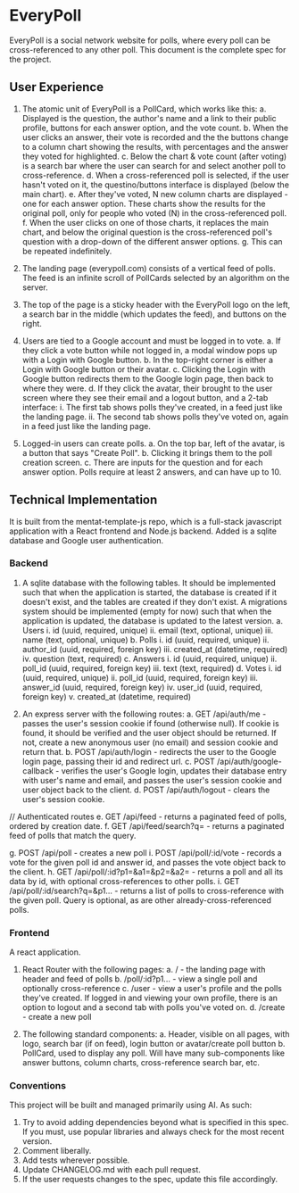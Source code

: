 # EveryPoll

EveryPoll is a social network website for polls, where every poll can be cross-referenced to any other poll. This document is the complete spec for the project.

## User Experience

1. The atomic unit of EveryPoll is a PollCard, which works like this:
   a. Displayed is the question, the author's name and a link to their public profile, buttons for each answer option, and the vote count.
   b. When the user clicks an answer, their vote is recorded and the the buttons change to a column chart showing the results, with percentages and the answer they voted for highlighted.
   c. Below the chart & vote count (after voting) is a search bar where the user can search for and select another poll to cross-reference.
   d. When a cross-referenced poll is selected, if the user hasn't voted on it, the questino/buttons interface is displayed (below the main chart).
   e. After they've voted, N new column charts are displayed - one for each answer option. These charts show the results for the original poll, only for people who voted (N) in the cross-referenced poll.
   f. When the user clicks on one of those charts, it replaces the main chart, and below the original question is the cross-referenced poll's question with a drop-down of the different answer options.
   g. This can be repeated indefinitely.

2. The landing page (everypoll.com) consists of a vertical feed of polls. The feed is an infinite scroll of PollCards selected by an algorithm on the server.

3. The top of the page is a sticky header with the EveryPoll logo on the left, a search bar in the middle (which updates the feed), and buttons on the right.

4. Users are tied to a Google account and must be logged in to vote.
   a. If they click a vote button while not logged in, a modal window pops up with a Login with Google button.
   b. In the top-right corner is either a Login with Google button or their avatar.
   c. Clicking the Login with Google button redirects them to the Google login page, then back to where they were.
   d. If they click the avatar, their brought to the user screen where they see their email and a logout button, and a 2-tab interface:
   i. The first tab shows polls they've created, in a feed just like the landing page.
   ii. The second tab shows polls they've voted on, again in a feed just like the landing page.

5. Logged-in users can create polls.
   a. On the top bar, left of the avatar, is a button that says "Create Poll".
   b. Clicking it brings them to the poll creation screen.
   c. There are inputs for the question and for each answer option. Polls require at least 2 answers, and can have up to 10.

## Technical Implementation

It is built from the mentat-template-js repo, which is a full-stack javascript application with a React frontend and Node.js backend. Added is a sqlite database and Google user authentication.

### Backend

1. A sqlite database with the following tables. It should be implemented such that when the application is started, the database is created if it doesn't exist, and the tables are created if they don't exist. A migrations system should be implemented (empty for now) such that when the application is updated, the database is updated to the latest version.
   a. Users
   i. id (uuid, required, unique)
   ii. email (text, optional, unique)
   iii. name (text, optional, unique)
   b. Polls
   i. id (uuid, required, unique)
   ii. author_id (uuid, required, foreign key)
   iii. created_at (datetime, required)
   iv. question (text, required)
   c. Answers
   i. id (uuid, required, unique)
   ii. poll_id (uuid, required, foreign key)
   iii. text (text, required)
   d. Votes
   i. id (uuid, required, unique)
   ii. poll_id (uuid, required, foreign key)
   iii. answer_id (uuid, required, foreign key)
   iv. user_id (uuid, required, foreign key)
   v. created_at (datetime, required)

2. An express server with the following routes:
   a. GET /api/auth/me - passes the user's session cookie if found (otherwise null). If cookie is found, it should be verified and the user object should be returned. If not, create a new anonymous user (no email) and session cookie and return that.
   b. POST /api/auth/login - redirects the user to the Google login page, passing their id and redirect url.
   c. POST /api/auth/google-callback - verifies the user's Google login, updates their database entry with user's name and email, and passes the user's session cookie and user object back to the client.
   d. POST /api/auth/logout - clears the user's session cookie.

// Authenticated routes
e. GET /api/feed - returns a paginated feed of polls, ordered by creation date.
f. GET /api/feed/search?q=<query> - returns a paginated feed of polls that match the query.

g. POST /api/poll - creates a new poll
i. POST /api/poll/:id/vote - records a vote for the given poll id and answer id, and passes the vote object back to the client.
h. GET /api/poll/:id?p1=<pollId1>&a1=<answerId1>&p2=<pollId2>&a2=<answerId2> - returns a poll and all its data by id, with optional cross-references to other polls.
i. GET /api/poll/:id/search?q=<query>&p1... - returns a list of polls to cross-reference with the given poll. Query is optional, as are other already-cross-referenced polls.

### Frontend

A react application.

1. React Router with the following pages:
   a. / - the landing page with header and feed of polls
   b. /poll/:id?p1... - view a single poll and optionally cross-reference
   c. /user - view a user's profile and the polls they've created. If logged in and viewing your own profile, there is an option to logout and a second tab with polls you've voted on.
   d. /create - create a new poll

2. The following standard components:
   a. Header, visible on all pages, with logo, search bar (if on feed), login button or avatar/create poll button
   b. PollCard, used to display any poll. Will have many sub-components like answer buttons, column charts, cross-reference search bar, etc.

### Conventions

This project will be built and managed primarily using AI. As such:

1. Try to avoid adding dependencies beyond what is specified in this spec. If you must, use popular libraries and always check for the most recent version.
2. Comment liberally.
3. Add tests wherever possible.
4. Update CHANGELOG.md with each pull request.
5. If the user requests changes to the spec, update this file accordingly.
